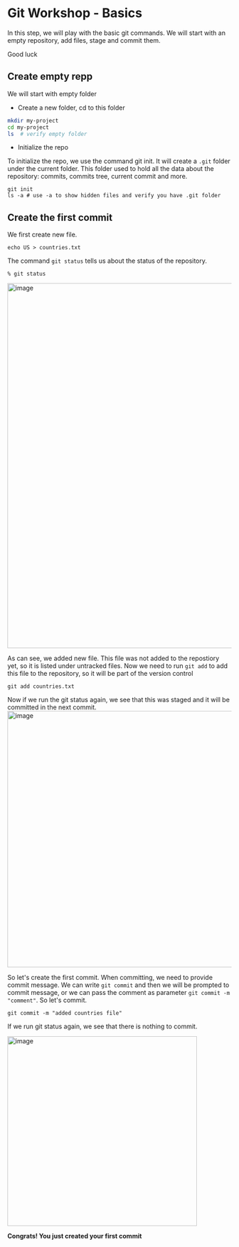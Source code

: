 # Git Workshop - Basics

In this step, we will play with the basic git commands. We will start with an empty repository,
add files, stage and commit them.

Good luck

## Create empty repp

We will start with empty folder

* Create a new folder, cd to this folder 

```bash
mkdir my-project
cd my-project
ls  # verify empty folder
```

* Initialize the repo

To initialize the repo, we use the command git init. It will create a `.git` folder under the current folder. 
This folder used to hold all the data about the repository: commits, commits tree, current commit and more.

```
git init
ls -a # use -a to show hidden files and verify you have .git folder
```

## Create the first commit

We first create new file. 
```
echo US > countries.txt
```

The command `git status` tells us about the status of the repository. 
```
% git status
```

<img width="820" alt="image" src="https://user-images.githubusercontent.com/100768144/170857613-fbb47150-2f16-4b4e-ab44-4a3941d98643.png">

As can see, we added new file. This file was not added to the repostiory yet, so it is listed under untracked files. 
Now we need to run `git add` to add this file to the repository, so it will be part of the version control

```
git add countries.txt
```
Now if we run the git status again, we see that this was staged and it will be committed in the next commit. 
<img width="576" alt="image" src="https://user-images.githubusercontent.com/100768144/170857664-f15e675a-675a-46ae-8606-622744ef65ff.png">

So let's create the first commit. When committing, we need to provide commit message. We can write `git commit` and then we will be prompted to commit message, or we can pass the comment as parameter `git commit -m "comment"`. So let's commit.
```
git commit -m "added countries file"
```
If we run git status again, we see that there is nothing to commit.

<img width="426" alt="image" src="https://user-images.githubusercontent.com/100768144/170857904-1f9391b1-9e90-459f-8669-3b1c187e5d76.png">


**Congrats! You just created your first commit**



